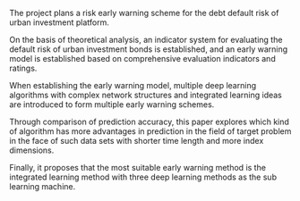 The project plans a risk early warning scheme for the debt default risk of urban investment platform.

On the basis of theoretical analysis, an indicator system for evaluating the default risk of urban investment bonds is established,
and an early warning model is established based on comprehensive evaluation indicators and ratings.

When establishing the early warning model, multiple deep learning algorithms with complex network structures and integrated learning ideas are introduced to form multiple early warning schemes.

Through comparison of prediction accuracy, this paper explores which kind of algorithm has more advantages in prediction in the field of target problem in the face of such data sets with shorter time length and more index dimensions.

Finally, it proposes that the most suitable early warning method is the integrated learning method with three deep learning methods as the sub learning machine.
